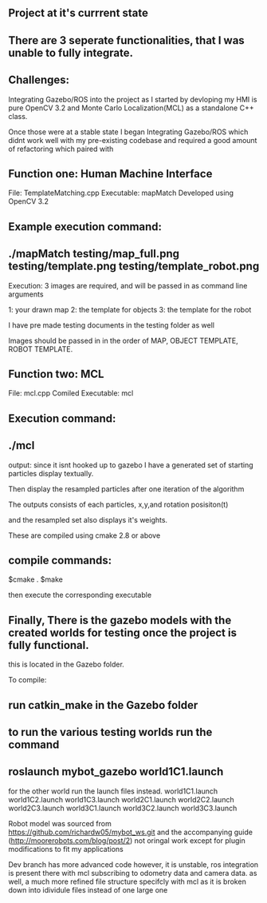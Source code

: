 Project at it's currrent state
---
There are 3 seperate functionalities, that I was unable to fully integrate.
---
Challenges:
---
Integrating Gazebo/ROS into the project as I started by devloping my HMI is pure OpenCV 3.2 and Monte Carlo Localization(MCL) as a standalone C++ class.

Once those were at a stable state I began Integrating Gazebo/ROS which didnt work well with my pre-existing codebase and required a good amount of refactoring which paired with


Function one: Human Machine Interface
---
File: TemplateMatching.cpp
Executable: mapMatch
Developed using OpenCV 3.2


Example execution command: 
---
./mapMatch testing/map_full.png testing/template.png testing/template_robot.png
---
Execution: 3 images are required, and will be passed in as command line arguments

1: your drawn map
2: the template for objects
3: the template for the robot


I have pre made testing documents in the testing folder as well

Images should be passed in in the order of MAP, OBJECT TEMPLATE, ROBOT TEMPLATE.


Function two: MCL
---
File: mcl.cpp
Comiled Executable: mcl

Execution command:
---
./mcl
---

output: since it isnt hooked up to gazebo I have a generated set of starting particles display textually.

Then display the resampled particles after one iteration of the algorithm 

The outputs consists of each particles, x,y,and rotation posisiton(t) 

and the resampled set also displays it's weights.



 

These are compiled using cmake 2.8 or above

compile commands:
---

$cmake .
$make

then execute the corresponding executable



Finally,
There is the gazebo models with the created worlds for testing once the project is fully functional.
---

this is located in the Gazebo folder.

To compile:

run catkin_make in the Gazebo folder
---

to run the various testing worlds run the command 
---
roslaunch mybot_gazebo world1C1.launch 
---

for the other world run the launch files instead.
world1C1.launch
world1C2.launch
world1C3.launch
world2C1.launch
world2C2.launch
world2C3.launch
world3C1.launch
world3C2.launch
world3C3.launch


Robot model was sourced from https://github.com/richardw05/mybot_ws.git and the accompanying guide (http://moorerobots.com/blog/post/2) not oringal work except for plugin modifications to fit my applications

Dev branch has more advanced code however, it is unstable, ros integration is present there with mcl subscribing to odometry data and camera data. as well, a much more refined file structure specifcly with mcl as it is broken down into idividule files instead of one large one


